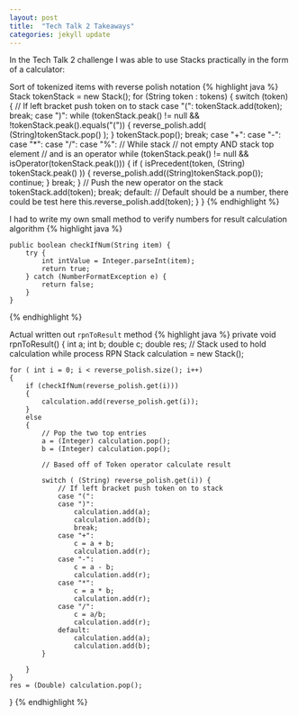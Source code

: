 ```yaml
---
layout: post
title:  "Tech Talk 2 Takeaways"
categories: jekyll update
---
```


In the Tech Talk 2 challenge I was able to use Stacks practically in the form of a calculator:

Sort of tokenized items with reverse polish notation
{% highlight java %}
Stack<String> tokenStack = new Stack<String>();
for (String token : tokens) {
    switch (token) {
        // If left bracket push token on to stack
        case "(":
            tokenStack.add(token);
            break;
        case ")":
            while (tokenStack.peak() != null && !tokenStack.peak().equals("("))
            {
                reverse_polish.add( (String)tokenStack.pop() );
            }
            tokenStack.pop();
            break;
        case "+":
        case "-":
        case "*":
        case "/":
        case "%":
            // While stack
            // not empty AND stack top element
            // and is an operator
            while (tokenStack.peak() != null && isOperator(tokenStack.peak()))
            {
                if ( isPrecedent(token, (String) tokenStack.peak() )) {
                    reverse_polish.add((String)tokenStack.pop());
                    continue;
                }
                break;
            }
            // Push the new operator on the stack
            tokenStack.add(token);
            break;
        default:    // Default should be a number, there could be test here
            this.reverse_polish.add(token);
    }
}
{% endhighlight %}

I had to write my own small method to verify numbers for result calculation algorithm
{% highlight java %}

    public boolean checkIfNum(String item) {
        try {
            int intValue = Integer.parseInt(item);
            return true;
        } catch (NumberFormatException e) {
            return false;
        }
    }
{% endhighlight %}


Actual written out `rpnToResult` method
{% highlight java %}
private void rpnToResult()
{
    int a;
    int b;
    double c;
    double res;
    // Stack used to hold calculation while process RPN
    Stack calculation = new Stack();

    for ( int i = 0; i < reverse_polish.size(); i++)
    {
        if (checkIfNum(reverse_polish.get(i)))
        {
            calculation.add(reverse_polish.get(i));
        }
        else
        {
            // Pop the two top entries
            a = (Integer) calculation.pop();
            b = (Integer) calculation.pop();

            // Based off of Token operator calculate result

            switch ( (String) reverse_polish.get(i)) {
                // If left bracket push token on to stack
                case "(":
                case ")":
                    calculation.add(a);
                    calculation.add(b);
                    break;
                case "+":
                    c = a + b;
                    calculation.add(r);
                case "-":
                    c = a - b;
                    calculation.add(r);
                case "*":
                    c = a * b;
                    calculation.add(r);
                case "/":
                    c = a/b;
                    calculation.add(r);
                default:
                    calculation.add(a);
                    calculation.add(b);
            }

        }
    }
    res = (Double) calculation.pop();
}
{% endhighlight %}